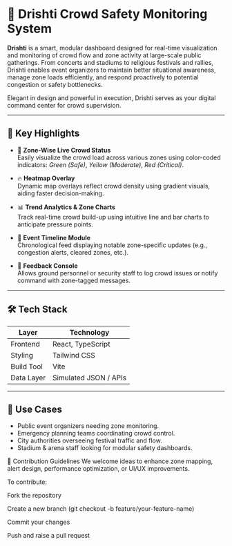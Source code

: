 # 🎯 Drishti Crowd Safety Monitoring System

**Drishti** is a smart, modular dashboard designed for real-time visualization and monitoring of crowd flow and zone activity at large-scale public gatherings. From concerts and stadiums to religious festivals and rallies, Drishti enables event organizers to maintain better situational awareness, manage zone loads efficiently, and respond proactively to potential congestion or safety bottlenecks.

Elegant in design and powerful in execution, Drishti serves as your digital command center for crowd supervision.

---

## 🚀 Key Highlights

- 📍 **Zone-Wise Live Crowd Status**  
  Easily visualize the crowd load across various zones using color-coded indicators: *Green (Safe)*, *Yellow (Moderate)*, *Red (Critical)*.

- 🔥 **Heatmap Overlay**  
  Dynamic map overlays reflect crowd density using gradient visuals, aiding faster decision-making.

- 📊 **Trend Analytics & Zone Charts**  
  Track real-time crowd build-up using intuitive line and bar charts to anticipate pressure points.

- 📅 **Event Timeline Module**  
  Chronological feed displaying notable zone-specific updates (e.g., congestion alerts, cleared zones, etc.).

- 📢 **Feedback Console**  
  Allows ground personnel or security staff to log crowd issues or notify command with zone-tagged messages.

---

## 🛠️ Tech Stack

| Layer       | Technology               |
|-------------|---------------------------|
| Frontend    | React, TypeScript         |
| Styling     | Tailwind CSS              |
| Build Tool  | Vite                      |
| Data Layer  | Simulated JSON / APIs     |


---

## 🧭 Use Cases

- Public event organizers needing zone monitoring.
- Emergency planning teams coordinating crowd control.
- City authorities overseeing festival traffic and flow.
- Stadium & arena staff looking for modular safety dashboards.

📣 Contribution Guidelines
We welcome ideas to enhance zone mapping, alert design, performance optimization, or UI/UX improvements.

To contribute:

Fork the repository

Create a new branch (git checkout -b feature/your-feature-name)

Commit your changes

Push and raise a pull request






